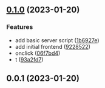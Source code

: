 

## [0.1.0](https://github.com/mahyarmirrashed/scisat-1/compare/0.0.1...0.1.0) (2023-01-20)


### Features

* add basic server script ([1b6927e](https://github.com/mahyarmirrashed/scisat-1/commit/1b6927eb6b8dbc2ee4377d50365fc0c1c489a342))
* add initial frontend ([9228522](https://github.com/mahyarmirrashed/scisat-1/commit/922852243f27f04680c5fa68079dea69d9889ab9))
* onclick ([06f7bd4](https://github.com/mahyarmirrashed/scisat-1/commit/06f7bd418cfc0ae98713755dca53767543267e7c))
* t ([93a2fd7](https://github.com/mahyarmirrashed/scisat-1/commit/93a2fd7c1d1a5dff092f782bae07fb402dddd7cf))

## 0.0.1 (2023-01-20)
